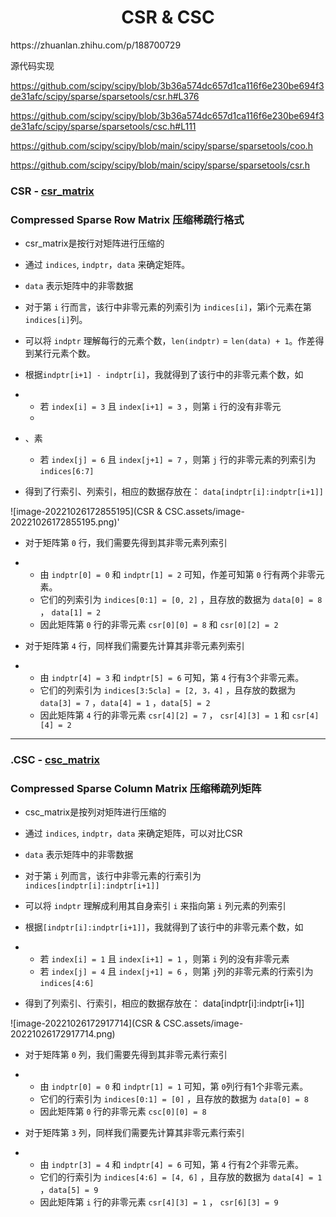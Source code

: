 <h1 align="center">CSR & CSC</h1>
https://zhuanlan.zhihu.com/p/188700729



源代码实现

https://github.com/scipy/scipy/blob/3b36a574dc657d1ca116f6e230be694f3de31afc/scipy/sparse/sparsetools/csr.h#L376

https://github.com/scipy/scipy/blob/3b36a574dc657d1ca116f6e230be694f3de31afc/scipy/sparse/sparsetools/csc.h#L111

https://github.com/scipy/scipy/blob/main/scipy/sparse/sparsetools/coo.h

https://github.com/scipy/scipy/blob/main/scipy/sparse/sparsetools/csr.h



###  CSR - [csr_matrix](https://link.zhihu.com/?target=https%3A//docs.scipy.org/doc/scipy/reference/generated/scipy.sparse.csr_matrix.html)

### Compressed Sparse Row Matrix 压缩稀疏行格式

- csr_matrix是按行对矩阵进行压缩的

- 通过 `indices`, `indptr`，`data` 来确定矩阵。

- `data` 表示矩阵中的非零数据

- 对于第 `i` 行而言，该行中非零元素的列索引为 `indices[i]`，第i个元素在第`indices[i]`列。

- 可以将 `indptr` 理解每行的元素个数，`len(indptr)` = `len(data) + 1`。作差得到某行元素个数。

- 根据`indptr[i+1] - indptr[i]`，我就得到了该行中的非零元素个数，如

- - 若 `index[i] = 3` 且 `index[i+1] = 3` ，则第 `i` 行的没有非零元
  - 
- 、素
  - 若 `index[j] = 6` 且 `index[j+1] = 7` ，则第 `j` 行的非零元素的列索引为 `indices[6:7]`
  
- 得到了行索引、列索引，相应的数据存放在： `data[indptr[i]:indptr[i+1]]`

![image-20221026172855195](CSR & CSC.assets/image-20221026172855195.png)'



- 对于矩阵第 `0` 行，我们需要先得到其非零元素列索引

- - 由 `indptr[0] = 0` 和 `indptr[1] = 2` 可知，作差可知第 `0` 行有两个非零元素。
  - 它们的列索引为 `indices[0:1] = [0, 2]` ，且存放的数据为 `data[0] = 8` ， `data[1] = 2`
  - 因此矩阵第 `0` 行的非零元素 `csr[0][0] = 8` 和 `csr[0][2] = 2`

- 对于矩阵第 `4` 行，同样我们需要先计算其非零元素列索引

- - 由 `indptr[4] = 3` 和 `indptr[5] = 6` 可知，第 `4` 行有3个非零元素。
  - 它们的列索引为 `indices[3:5cla] = [2, 3，4]` ，且存放的数据为 `data[3] = 7` ，`data[4] = 1` ，`data[5] = 2`
  - 因此矩阵第 `4` 行的非零元素 `csr[4][2] = 7` ， `csr[4][3] = 1` 和 `csr[4][4] = 2`

-----



### .CSC - [csc_matrix](https://link.zhihu.com/?target=https%3A//docs.scipy.org/doc/scipy/reference/generated/scipy.sparse.csc_matrix.html)

### Compressed Sparse Column Matrix 压缩稀疏列矩阵

- csc_matrix是按列对矩阵进行压缩的

- 通过 `indices`, `indptr`，`data` 来确定矩阵，可以对比CSR

- `data` 表示矩阵中的非零数据

- 对于第 `i` 列而言，该行中非零元素的行索引为`indices[indptr[i]:indptr[i+1]]`

- 可以将 `indptr` 理解成利用其自身索引 `i` 来指向第 `i` 列元素的列索引

- 根据`[indptr[i]:indptr[i+1]]`，我就得到了该行中的非零元素个数，如

- - 若 `index[i] = 1` 且 `index[i+1] = 1` ，则第 `i` 列的没有非零元素
  - 若 `index[j] = 4` 且 `index[j+1] = 6` ，则第 `j`列的非零元素的行索引为 `indices[4:6]`

- 得到了列索引、行索引，相应的数据存放在： data[indptr[i]:indptr[i+1]]

![image-20221026172917714](CSR & CSC.assets/image-20221026172917714.png)



- 对于矩阵第 `0` 列，我们需要先得到其非零元素行索引

- - 由 `indptr[0] = 0` 和 `indptr[1] = 1` 可知，第 `0`列行有1个非零元素。
  - 它们的行索引为 `indices[0:1] = [0]` ，且存放的数据为 `data[0] = 8`
  - 因此矩阵第 `0` 行的非零元素 `csc[0][0] = 8`

- 对于矩阵第 `3` 列，同样我们需要先计算其非零元素行索引

- - 由 `indptr[3] = 4` 和 `indptr[4] = 6` 可知，第 `4` 行有2个非零元素。
  - 它们的行索引为 `indices[4:6] = [4, 6]` ，且存放的数据为 `data[4] = 1` ，`data[5] = 9`
  - 因此矩阵第 `i` 行的非零元素 `csr[4][3] = 1` ， `csr[6][3] = 9`



```c++

```

